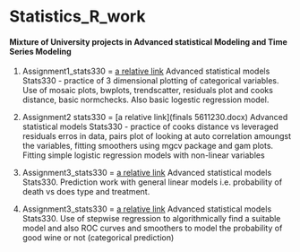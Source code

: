 # Statistics_R_work
#### Mixture of University projects in Advanced statistical Modeling and Time Series Modeling

1.  Assignment1_stats330 = [a relative link](Assignment1_stats330_FINISH__5611230_.docx) Advanced statistical models Stats330 - practice of 3 dimensional plotting of categorical variables. Use of mosaic plots, bwplots, trendscatter, residuals plot and cooks distance, basic normchecks. Also basic logestic regression model.

2. Assignment2 stats330 = [a relative link](finals 5611230.docx) Advanced statistical models Stats330 - practice of cooks distance vs leveraged residuals erros in data, pairs plot of looking at auto correlation amoungst the variables, fitting smoothers using mgcv package and gam plots. Fitting simple logistic regression models with non-linear variables

3. Assignment3_stats330 = [a relative link](Assignment3_stats330__5611230_.docx) Advanced statistical models Stats330. Prediction work with general linear models i.e. probability of death vs does type and treatment.

4. Assignment3_stats330 = [a relative link](final_.docx) Advanced statistical models Stats330. Use of stepwise regression to algorithmically find a suitable model and also ROC curves and smoothers to model the probability of good wine or not (categorical prediction)
